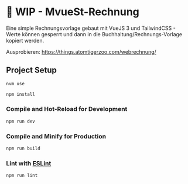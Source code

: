 # 📑 WIP - MvueSt-Rechnung

Eine simple Rechnungsvorlage gebaut mit VueJS 3 und TailwindCSS - Werte 
können gesperrt und dann in die Buchhaltung/Rechnungs-Vorlage kopiert
werden.

Ausprobieren: https://things.atomtigerzoo.com/webrechnung/

## Project Setup

```sh
nvm use
```

```sh
npm install
```

### Compile and Hot-Reload for Development

```sh
npm run dev
```

### Compile and Minify for Production

```sh
npm run build
```

### Lint with [ESLint](https://eslint.org/)

```sh
npm run lint
```
